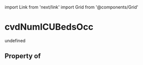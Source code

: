 import Link from 'next/link'
import Grid from '@components/Grid'

# cvdNumICUBedsOcc

undefined

## Property of



